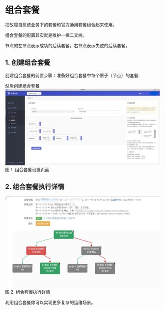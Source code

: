 # 组合套餐

把故障自愈该业务下的套餐和官方通用套餐组合起来使用。

组合套餐的配置其实就是维护一棵二叉树。

节点的左节点表示成功的后续套餐，右节点表示失败的后续套餐。

## 1. 创建组合套餐

创建组合套餐的前置步骤：准备好组合套餐中每个原子（节点）的套餐.

然后创建组合套餐
![](media/14955228844734.jpg)
图 1. 组合套餐设置页面

## 2. 组合套餐执行详情

![](media/14955229063739.jpg)
图 2. 组合套餐执行详情

利用组合套餐你可以实现更多复杂的运维场景。
